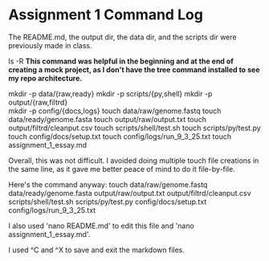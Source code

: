 # Assignment 1 Command Log

The README.md, the output dir, the data dir, and the scripts dir were previously made in class.

ls -R **This command was helpful in the beginning and at the end of creating a mock project, as I don't have the tree command installed to see my repo architecture.**

mkdir -p data/{raw,ready}
mkdir -p scripts/{py,shell}
mkdir -p output/{raw,filtrd}  
mkdir -p config/{docs,logs}
touch data/raw/genome.fastq
touch data/ready/genome.fasta
touch output/raw/output.txt
touch output/filtrd/cleanput.csv
touch scripts/shell/test.sh
touch scripts/py/test.py
touch config/docs/setup.txt
touch config/logs/run_9_3_25.txt
touch assignment_1_essay.md

Overall, this was not difficult. I avoided doing multiple touch file creations in the same line, as it gave me better peace of mind to do it file-by-file.

Here's the command anyway: touch data/raw/genome.fastq data/ready/genome.fasta output/raw/output.txt output/filtrd/cleanput.csv scripts/shell/test.sh scripts/py/test.py config/docs/setup.txt config/logs/run_9_3_25.txt

I also used 'nano README.md' to edit this file and 'nano assignment_1_essay.md'.

I used ^C and ^X to save and exit the markdown files. 

